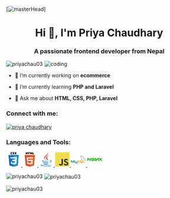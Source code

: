 [![masterHead](https://cdn.vectorstock.com/i/preview-1x/14/95/banner-software-ui-and-development-for-different-vector-37731495.jpg)]
<h1 align="center">Hi 👋, I'm Priya Chaudhary</h1>
<h3 align="center">A passionate frontend developer from Nepal</h3>
<img align ="right" alt="coding" width= "400" src="https://cdn.dribbble.com/users/4055494/screenshots/15215756/media/d2b66c4ca0192aa26d103448b3d1518b.gif">

<p align="left"> <img src="https://komarev.com/ghpvc/?username=priyachau03&label=Profile%20views&color=0e75b6&style=flat" alt="priyachau03" /> </p>

- 🔭 I’m currently working on **ecommerce**

- 🌱 I’m currently learning **PHP and Laravel**

- 💬 Ask me about **HTML, CSS, PHP, Laravel**

<h3 align="left">Connect with me:</h3>
<p align="left">
<a href="https://linkedin.com/in/priya chaudhary" target="blank"><img align="center" src="https://raw.githubusercontent.com/rahuldkjain/github-profile-readme-generator/master/src/images/icons/Social/linked-in-alt.svg" alt="priya chaudhary" height="30" width="40" /></a>
</p>

<h3 align="left">Languages and Tools:</h3>
<p align="left"> <a href="https://www.w3schools.com/css/" target="_blank" rel="noreferrer"> <img src="https://raw.githubusercontent.com/devicons/devicon/master/icons/css3/css3-original-wordmark.svg" alt="css3" width="40" height="40"/> </a> <a href="https://www.w3.org/html/" target="_blank" rel="noreferrer"> <img src="https://raw.githubusercontent.com/devicons/devicon/master/icons/html5/html5-original-wordmark.svg" alt="html5" width="40" height="40"/> </a> <a href="https://www.java.com" target="_blank" rel="noreferrer"> <img src="https://raw.githubusercontent.com/devicons/devicon/master/icons/java/java-original.svg" alt="java" width="40" height="40"/> </a> <a href="https://developer.mozilla.org/en-US/docs/Web/JavaScript" target="_blank" rel="noreferrer"> <img src="https://raw.githubusercontent.com/devicons/devicon/master/icons/javascript/javascript-original.svg" alt="javascript" width="40" height="40"/> </a> <a href="https://www.mysql.com/" target="_blank" rel="noreferrer"> <img src="https://raw.githubusercontent.com/devicons/devicon/master/icons/mysql/mysql-original-wordmark.svg" alt="mysql" width="40" height="40"/> </a> <a href="https://www.nginx.com" target="_blank" rel="noreferrer"> <img src="https://raw.githubusercontent.com/devicons/devicon/master/icons/nginx/nginx-original.svg" alt="nginx" width="40" height="40"/> </a> </p>

<p><img align="left" src="https://github-readme-stats.vercel.app/api/top-langs?username=priyachau03&show_icons=true&locale=en&layout=compact" alt="priyachau03" /></p>

<p>&nbsp;<img align="center" src="https://github-readme-stats.vercel.app/api?username=priyachau03&show_icons=true&locale=en" alt="priyachau03" /></p>

<p><img align="center" src="https://github-readme-streak-stats.herokuapp.com/?user=priyachau03&" alt="priyachau03" /></p>
